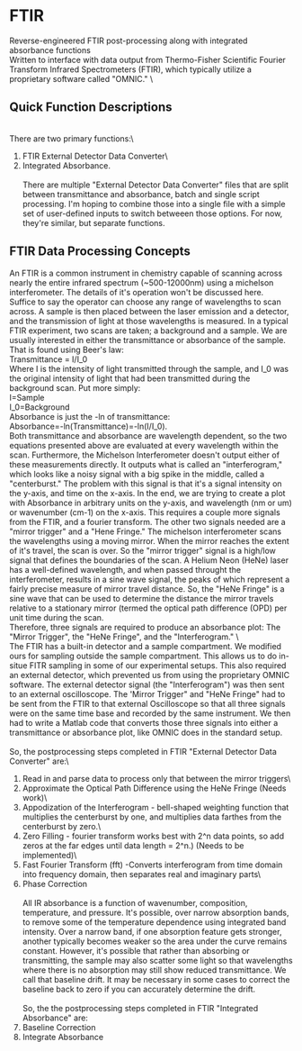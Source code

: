 # FTIR
Reverse-engineered FTIR post-processing along with integrated absorbance functions\
Written to interface with data output from Thermo-Fisher Scientific Fourier Transform Infrared Spectrometers (FTIR), which typically utilize a proprietary software called "OMNIC." \

## Quick Function Descriptions
\
There are two primary functions:\
1) FTIR External Detector Data Converter\
2) Integrated Absorbance.\
\
There are multiple "External Detector Data Converter" files that are split between transmittance and absorbance, batch and single script processing.  I'm hoping to combine those into a single file with
a simple set of user-defined inputs to switch betweeen those options.  For now, they're similar, but separate functions.

## FTIR Data Processing Concepts
An FTIR is a common instrument in chemistry capable of scanning across nearly the entire infrared spectrum (~500-12000nm) using a michelson interferometer.  The details of it's operation won't be discussed here.  
Suffice to say the operator can choose any range of wavelengths to scan across.  A sample is then placed between the laser emission and a detector, and the transmission of light at those wavelengths is measured.
In a typical FTIR experiment, two scans are taken; a background and a sample. We are usually interested in either the transmittance or absorbance of the sample.  That is found using Beer's law:\
Transmittance = I/I_0\
Where I is the intensity of light transmitted through the sample, and I_0 was the original intensity of light that had been transmitted during the background scan. Put more simply:\
I=Sample\
I_0=Background\
Absorbance is just the -ln of transmittance:\
Absorbance=-ln(Transmittance)=-ln(I/I_0).\
Both transmittance and absorbance are wavelength dependent, so the two equations presented above are evaluated at every wavelength within the scan. Furthermore, the Michelson Interferometer doesn't output
either of these measurements directly.  It outputs what is called an "interferogram," which looks like a noisy signal with a big spike in the middle, called a "centerburst."  The problem with this signal is
that it's a signal intensity on the y-axis, and time on the x-axis. In the end, we are trying to create a plot with Absorbance in arbitrary units on the y-axis, and wavelength (nm or um) or wavenumber (cm-1) 
on the x-axis. This requires a couple more signals from the FTIR, and a fourier transform.  The other two signals needed are a "mirror trigger" and a "Hene Fringe."  The michelson interferometer scans the wavelengths 
using a moving mirror.  When the mirror reaches the extent of it's travel, the scan is over.  So the "mirror trigger" signal is a high/low signal that defines the boundaries of the scan.  A Helium Neon (HeNe) laser 
has a well-defined wavelength, and when passed throught the interferometer, results in a sine wave signal, the peaks of which represent a fairly precise measure of mirror travel distance.  So, the "HeNe Fringe" is a
sine wave that can be used to determine the distance the mirror travels relative to a stationary mirror (termed the optical path difference (OPD) per unit time during the scan.  
Therefore, three signals are required to produce an absorbance plot:  The "Mirror Trigger", the "HeNe Fringe", and
the "Interferogram." \ 
\
The FTIR has a built-in detector and a sample compartment.  We modified ours for sampling outside the sample compartment.  This allows us to do in-situe FITR sampling in some of our experimental setups. This also required an external
detector, which prevented us from using the proprietary OMNIC software.  The external detector signal (the "Interferogram") was then sent to an external oscilloscope. The 'Mirror Trigger" and "HeNe Fringe" had to be sent from the FTIR 
to that external Oscilloscope so that all three signals were on the same time base and recorded by the same instrument.  We then had to write a Matlab code that converts those three signals into either a transmittance or absorbance
plot, like OMNIC does in the standard setup.\
\
So, the postprocessing steps completed in FTIR "External Detector Data Converter" are:\
1) Read in and parse data to process only that between the mirror triggers\
2) Approximate the Optical Path Difference using the HeNe Fringe (Needs work)\
3) Appodization of the Interferogram  - bell-shaped weighting function that multiplies the centerburst by one, and multiplies data farthes from the centerburst by zero.\
4) Zero Filling - fourier transform works best with 2^n data points, so add zeros at the far edges until data length = 2^n.) (Needs to be implemented)\
5) Fast Fourier Transform (fft) -Converts interferogram from time domain into frequency domain, then separates real and imaginary parts\
6) Phase Correction\
\
All IR absorbance is a function of wavenumber, composition, temperature, and pressure.  It's possible, over narrow absorption bands, to remove some of the temperature dependence using integrated band intensity. Over a narrow band,
if one absorption feature gets stronger, another typically becomes weaker so the area under the curve remains constant. However, it's possible that rather than absorbing or transmitting, the sample may also scatter some light so that
wavelengths where there is no absorption may still show reduced transmittance. We call that baseline drift.  It may be necessary in some cases to correct the baseline back to zero if you can accurately determine the drift.\
\
So, the the postprocessing steps completed in FTIR "Integrated Absorbance" are:
1) Baseline Correction
2) Integrate Absorbance
   



